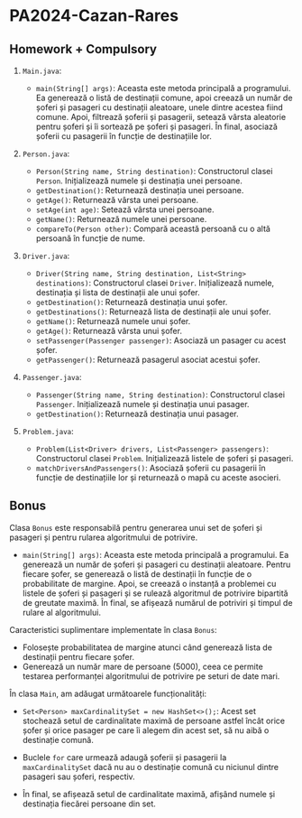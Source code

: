 # PA2024-Cazan-Rares

## Homework + Compulsory

1. `Main.java`:
    - `main(String[] args)`: Aceasta este metoda principală a programului. Ea generează o listă de destinații comune,
      apoi creează un număr de șoferi și pasageri cu destinații aleatoare, unele dintre acestea fiind comune. Apoi,
      filtrează șoferii și pasagerii, setează vârsta aleatorie pentru șoferi și îi sortează pe șoferi și pasageri. În
      final, asociază șoferii cu pasagerii în funcție de destinațiile lor.

2. `Person.java`:
    - `Person(String name, String destination)`: Constructorul clasei `Person`. Inițializează numele și destinația unei
      persoane.
    - `getDestination()`: Returnează destinația unei persoane.
    - `getAge()`: Returnează vârsta unei persoane.
    - `setAge(int age)`: Setează vârsta unei persoane.
    - `getName()`: Returnează numele unei persoane.
    - `compareTo(Person other)`: Compară această persoană cu o altă persoană în funcție de nume.

3. `Driver.java`:
    - `Driver(String name, String destination, List<String> destinations)`: Constructorul clasei `Driver`. Inițializează
      numele, destinația și lista de destinații ale unui șofer.
    - `getDestination()`: Returnează destinația unui șofer.
    - `getDestinations()`: Returnează lista de destinații ale unui șofer.
    - `getName()`: Returnează numele unui șofer.
    - `getAge()`: Returnează vârsta unui șofer.
    - `setPassenger(Passenger passenger)`: Asociază un pasager cu acest șofer.
    - `getPassenger()`: Returnează pasagerul asociat acestui șofer.

4. `Passenger.java`:
    - `Passenger(String name, String destination)`: Constructorul clasei `Passenger`. Inițializează numele și destinația
      unui pasager.
    - `getDestination()`: Returnează destinația unui pasager.

5. `Problem.java`:
    - `Problem(List<Driver> drivers, List<Passenger> passengers)`: Constructorul clasei `Problem`. Inițializează listele
      de șoferi și pasageri.
    - `matchDriversAndPassengers()`: Asociază șoferii cu pasagerii în funcție de destinațiile lor și returnează o mapă
      cu aceste asocieri.

## Bonus

Clasa `Bonus` este responsabilă pentru generarea unui set de șoferi și pasageri și pentru rularea algoritmului de
potrivire.

- `main(String[] args)`: Aceasta este metoda principală a programului. Ea generează un număr de șoferi și pasageri cu
  destinații aleatoare. Pentru fiecare șofer, se generează o listă de destinații în funcție de o probabilitate de
  margine. Apoi, se creează o instanță a problemei cu listele de șoferi și pasageri și se rulează algoritmul de
  potrivire bipartită de greutate maximă. În final, se afișează numărul de potriviri și timpul de rulare al
  algoritmului.

Caracteristici suplimentare implementate în clasa `Bonus`:

- Folosește probabilitatea de margine atunci când generează lista de destinații pentru fiecare șofer.
- Generează un număr mare de persoane (5000), ceea ce permite testarea performanței algoritmului de potrivire pe seturi
  de date mari.

În clasa `Main`, am adăugat următoarele funcționalități:

- `Set<Person> maxCardinalitySet = new HashSet<>();`: Acest set stochează setul de cardinalitate maximă de persoane
  astfel încât orice șofer și orice pasager pe care îi alegem din acest set, să nu aibă o destinație comună.

- Buclele `for` care urmează adaugă șoferii și pasagerii la `maxCardinalitySet` dacă nu au o destinație comună cu
  niciunul dintre pasageri sau șoferi, respectiv.

- În final, se afișează setul de cardinalitate maximă, afișând numele și destinația fiecărei persoane din set.